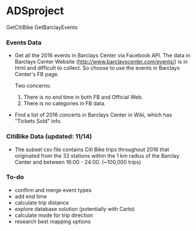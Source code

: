 # ADSproject

GetCitiBike
GetBarclayEvents


### Events Data
- Get all the 2016 events in Barclays Center via Facebook API.
  The data in Barclays Center Website (http://www.barclayscenter.com/events/) is in html and difficult to collect. So choose    to use the events in Barclays Center's FB page.
  
  Two concerns:
  1. There is no end time in both FB and Official Web.
  2. There is no categories in FB data.

- Find a list of 2016 concerts in Barclays Center in Wiki, which has "Tickets Sold" info.

### CitiBike Data (updated: 11/14)
- The subset csv file contains Citi Bike trips throughout 2016 that originated from the 32 stations within the 1 km radius of the Barclay Center and between 16:00 - 24:00. (~100,000 trips)

### To-do
- confirm and merge event types
- add end time
- calculate trip distance
- explore database solution (potentially with Carto)
- calculate mode for trip direction
- research best mapping options
